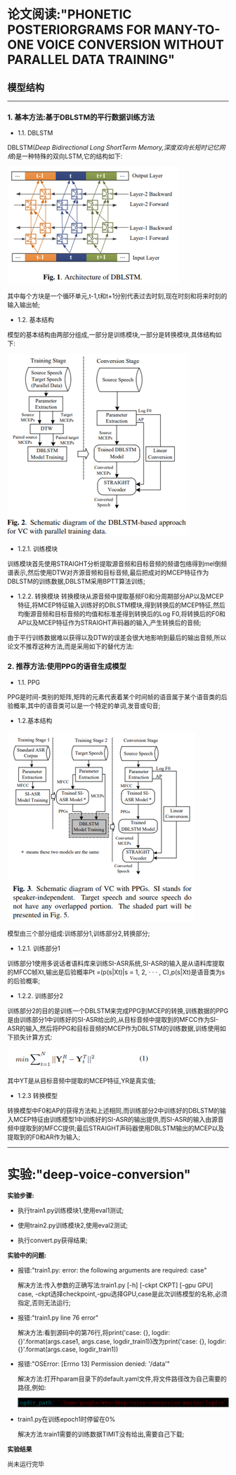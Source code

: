 # 论文阅读:"PHONETIC POSTERIORGRAMS FOR MANY-TO-ONE VOICE CONVERSION WITHOUT PARALLEL DATA TRAINING"

## 模型结构

---

### 1. 基本方法:基于DBLSTM的平行数据训练方法

 * 1.1. DBLSTM

DBLSTM(*Deep Bidirectional Long ShortTerm Memory,深度双向长短时记忆网络*)是一种特殊的双向LSTM,它的结构如下:

![](https://github.com/sysu16340234/-PHONETIC-POSTERIORGRAMS-FOR-MANY-TO-ONE-VOICE-CONVERSION-WITHOUT-PARALLEL-DATA-TRAINING-/blob/master/pics/DBLSTM.png?raw=true)

其中每个方块是一个循环单元,t-1,t和t+1分别代表过去时刻,现在时刻和将来时刻的输入输出帧;

 * 1.2. 基本结构

模型的基本结构由两部分组成,一部分是训练模块,一部分是转换模块,具体结构如下:

![](https://github.com/sysu16340234/-PHONETIC-POSTERIORGRAMS-FOR-MANY-TO-ONE-VOICE-CONVERSION-WITHOUT-PARALLEL-DATA-TRAINING-/blob/master/pics/DBLSTMNetWork.png?raw=true)

   - 1.2.1. 训练模块

训练模块首先使用STRAIGHT分析提取源音频和目标音频的频谱包络得到mel倒频谱表示,然后使用DTW对齐源音频和目标音频,最后把成对的MCEP特征作为DBLSTM的训练数据,DBLSTM采用BPTT算法训练;

   - 1.2.2. 转换模块
转换模块从源音频中提取基频F0和分周期部分AP以及MCEP特征,将MCEP特征输入训练好的DBLSTM模块,得到转换后的MCEP特征,然后均衡源音频和目标音频的均值和标准差得到转换后的Log F0,将转换后的F0和AP以及MCEP特征作为STRAIGHT声码器的输入,产生转换后的音频;

由于平行训练数据难以获得以及DTW的误差会很大地影响到最后的输出音频,所以论文不推荐这种方法,而是采用如下的替代方法:

### 2. 推荐方法:使用PPG的语音生成模型

* 1.1. PPG

PPG是时间-类别的矩阵,矩阵的元素代表着某个时间帧的语音属于某个语音类的后验概率,其中的语音类可以是一个特定的单词,发音或句音;

* 1.2.基本结构

![](https://github.com/sysu16340234/-PHONETIC-POSTERIORGRAMS-FOR-MANY-TO-ONE-VOICE-CONVERSION-WITHOUT-PARALLEL-DATA-TRAINING-/blob/master/pics/VCwithPPGs.png?raw=true)

模型由三个部分组成:训练部分1,训练部分2,转换部分;
  - 1.2.1. 训练部分1
  
  训练部分1使用多说话者语料库来训练SI-ASR系统,SI-ASR的输入是从语料库提取的MFCC帧Xt,输出是后验概率Pt =(p(s|Xt)|s = 1, 2, · · · , C),p(s|Xt)是语音类为s的后验概率;
  - 1.2.2. 训练部分2
  
  训练部分2的目的是训练一个DBLSTM来完成PPG到MCEP的转换,训练数据的PPG是由训练部分1中训练好的SI-ASR给出的,从目标音频中提取到的MFCC作为SI-ASR的输入,然后将PPG和目标音频的MCEP作为DBLSTM的训练数据,训练使用如下损失计算方式:
  
  ![](https://github.com/sysu16340234/-PHONETIC-POSTERIORGRAMS-FOR-MANY-TO-ONE-VOICE-CONVERSION-WITHOUT-PARALLEL-DATA-TRAINING-/blob/master/pics/loss.png?raw=true)
  
  其中YT是从目标音频中提取的MCEP特征,YR是真实值;
  
  - 1.2.3 转换模型
  
  转换模型中F0和AP的获得方法和上述相同,而训练部分2中训练好的DBLSTM的输入MCEP特征由训练模型1中训练好的SI-ASR的输出提供,而SI-ASR的输入由源音频中提取到的MFCC提供;最后STRAIGHT声码器使用DBLSTM输出的MCEP以及提取到的F0和AR作为输入;
  
  
---
# 实验:"deep-voice-conversion"

**实验步骤:**

* 执行train1.py训练模块1,使用eval1测试;

* 使用train2.py训练模块2,使用eval2测试;

* 执行convert.py获得结果;

**实验中的问题:**

* 报错:"train1.py: error: the following arguments are required: case"
  
  解决方法:传入参数的正确写法:train1.py [-h] [-ckpt CKPT] [-gpu GPU] case, -ckpt选择checkpoint,-gpu选择GPU,case是此次训练模型的名称,必须指定,否则无法运行;
  
* 报错:"train1.py line 76 error"

  解决方法:看到源码中的第76行,将print('case: {}, logdir: {}'.format(args.case1, args.case, logdir_train1))改为print('case: {}, logdir: {}'.format(args.case, logdir_train1))
  
* 报错:"OSError: [Errno 13] Permission denied: '/data'"

   解决方法:打开hparam目录下的default.yaml文件,将文件路径改为自己需要的路径,例如:
   
   ![](https://github.com/sysu16340234/-PHONETIC-POSTERIORGRAMS-FOR-MANY-TO-ONE-VOICE-CONVERSION-WITHOUT-PARALLEL-DATA-TRAINING-/blob/master/pics/path.png?raw=true)
   
   
* train1.py在训练epoch1时停留在0%

   解决方法:train1需要的训练数据TIMIT没有给出,需要自己下载;
   
   
 **实验结果**
 
 尚未运行完毕








  
